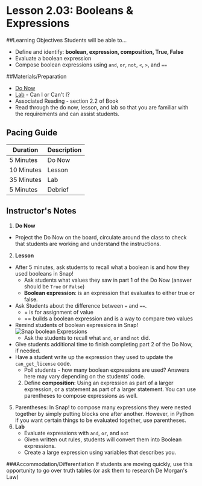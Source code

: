 # Lesson 2.03: Booleans & Expressions

##Learning Objectives
Students will be able to... 
* Define and identify: **boolean, expression, composition, True, False**
* Evaluate a boolean expression
* Compose boolean expressions using `and`, `or`, `not`, `<`, `>`, and `==` 

##Materials/Preparation
* [Do Now]
* [Lab] - Can I or Can't I?
* Associated Reading - section 2.2 of Book
* Read through the do now, lesson, and lab so that you are familiar with the requirements and can assist students.

## Pacing Guide
| **Duration**   | **Description** |
| ---------- | ----------- |
| 5 Minutes  | Do Now      |
| 10 Minutes | Lesson      |
| 35 Minutes | Lab         |
| 5 Minutes | Debrief  |

## Instructor's Notes
1. **Do Now** 
  * Project the Do Now on the board, circulate around the class to check that students are working and understand the instructions. 
2. **Lesson**
  * After 5 minutes, ask students to recall what a boolean is and how they used booleans in Snap!
    * Ask students what values they saw in part 1 of the Do Now (answer should be `True` or `False`) 
    * **Boolean expression**: is an expression that evaluates to either true or false.
  * Ask Students about the difference between `=` and `==`. 
    * = is for assignment of value 
    * == builds a boolean expression and is a way to compare two values
  * Remind students of boolean expressions in Snap! 
    ![Snap boolean Expressions](snap_boolean_expressions.png)
    * Ask the students to recall what `and`, `or` and `not` did.
  * Give students additional time to finish completing part 2 of the Do Now, if needed. 
  * Have a student write up the expression they used to update the `can_get_license` code.
    * Poll students - how many boolean expressions are used? Answers here may vary depending on the students' code. 
    2. Define **composition**: Using an expression as part of a larger expression, or a statement as part of a larger statement. You can use parentheses to compose expressions as well.
  5. Parentheses: In Snap! to compose many expressions they were nested together by simply putting blocks one after another. However, in Python if you want certain things to be evaluated together, use parentheses.
3. **Lab**
    * Evaluate expressions with `and`, `or`, and `not`
    * Given written out rules, students will convert them into Boolean expressions.
    * Create a large expression using variables that describes you.

###Accommodation/Differentiation
If students are moving quickly, use this opportunity to go over truth tables (or ask them to research De Morgan's Law) 
  
[Do Now]:do_now.md
[Lab]:lab.md